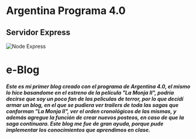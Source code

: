 # Argentina Programa 4.0

## Servidor Express

![Node Express](https://somospnt.com/images/blog/zojuy79lo3fn3qdt7g6p.png)

<h1>e-Blog</h1>
<h5>Este es mi primer blog creado con el programa de Argentina 4.0, el mismo lo hice basandome en el estreno de la película "La Monja II", podría decirse que soy un poco fan de las peliculas de terror, por lo que decidí armar un blog, en el que se pudiera ver trailers de toda las sagas que conforman "La Monja II", ver el orden cronológicos de las mismas, y además agregue la función de crear nuevos posteos, en caso de que la saga continuara. Este blog me fue de gran ayuda, porque pude implementar los conocimientos que aprendimos en clase.</h5>